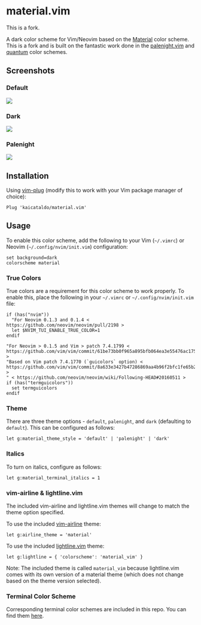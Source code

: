 # material.vim

This is a fork.

A dark color scheme for Vim/Neovim based on the [Material](https://github.com/equinusocio/material-theme) color scheme. This is a fork and is built on the fantastic work done in the [palenight.vim](https://github.com/drewtempelmeyer/palenight.vim) and [quantum](https://github.com/tyrannicaltoucan/vim-quantum) color schemes.

## Screenshots

### Default

![](https://raw.githubusercontent.com/kaicataldo/material.vim/master/screenshots/material.png)

### Dark

![](https://raw.githubusercontent.com/kaicataldo/material.vim/master/screenshots/material-dark.png)

### Palenight

![](https://raw.githubusercontent.com/kaicataldo/material.vim/master/screenshots/material-palenight.png)

## Installation
Using [vim-plug](https://github.com/junegunn/vim-plug) (modify this to work with your Vim package manager of choice):

```vim
Plug 'kaicataldo/material.vim'
```

## Usage

To enable this color scheme, add the following to your Vim (`~/.vimrc`) or Neovim (`~/.config/nvim/init.vim`) configuration:

```vim
set background=dark
colorscheme material 
```

### True Colors

True colors are a requirement for this color scheme to work properly. To enable this, place the following in your `~/.vimrc` or `~/.config/nvim/init.vim` file:

```vim
if (has("nvim"))
  "For Neovim 0.1.3 and 0.1.4 < https://github.com/neovim/neovim/pull/2198 >
  let $NVIM_TUI_ENABLE_TRUE_COLOR=1
endif

"For Neovim > 0.1.5 and Vim > patch 7.4.1799 < https://github.com/vim/vim/commit/61be73bb0f965a895bfb064ea3e55476ac175162 >
"Based on Vim patch 7.4.1770 (`guicolors` option) < https://github.com/vim/vim/commit/8a633e3427b47286869aa4b96f2bfc1fe65b25cd >
" < https://github.com/neovim/neovim/wiki/Following-HEAD#20160511 >
if (has("termguicolors"))
  set termguicolors
endif
```

### Theme

There are three theme options - `default`, `palenight`, and `dark` (defaulting to `default`). This can be configured as follows:

```vim
let g:material_theme_style = 'default' | 'palenight' | 'dark'
```

### Italics

To turn on italics, configure as follows:

```vim
let g:material_terminal_italics = 1
```

### vim-airline & lightline.vim

The included vim-airline and lightline.vim themes will change to match the theme option specified.

To use the included [vim-airline](https://github.com/vim-airline/vim-airline) theme:

```vim
let g:airline_theme = 'material'
```

To use the included [lightline.vim](https://github.com/itchyny/lightline.vim) theme:

```vim
let g:lightline = { 'colorscheme': 'material_vim' }
```

Note: The included theme is called `material_vim` because lightline.vim comes with its own version of a material theme (which does not change based on the theme version selected).

### Terminal Color Scheme

Corresponding terminal color schemes are included in this repo. You can find them [here](https://github.com/kaicataldo/material.vim/tree/master/terminal-colors/).
